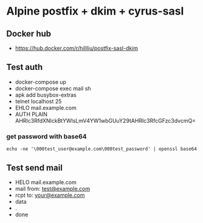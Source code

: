 Alpine postfix + dkim + cyrus-sasl
======

## Docker hub
  * https://hub.docker.com/r/hillliu/postfix-sasl-dkim

## Test auth
  * docker-compose up
  * docker-compose exec mail sh 
  * apk add busybox-extras
  * telnet localhost 25
  * EHLO mail.example.com
  * AUTH PLAIN AHRlc3RfdXNlckBtYWlsLmV4YW1wbGUuY29tAHRlc3RfcGFzc3dvcmQ=

### get password with base64
```
echo -ne '\000test_user@example.com\000test_password' | openssl base64
```

## Test send mail
  * HELO mail.example.com
  * mail from: test@example.com
  * rcpt to: your@example.com 
  * data
  * .
  * done

